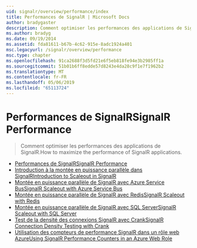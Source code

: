 ```yaml
---
uid: signalr/overview/performance/index
title: Performances de SignalR | Microsoft Docs
author: bradygaster
description: Comment optimiser les performances des applications de SignalR.
ms.author: bradyg
ms.date: 09/19/2014
ms.assetid: fda81611-b67b-4c62-915e-8adc1924a401
msc.legacyurl: /signalr/overview/performance
msc.type: chapter
ms.openlocfilehash: 91ca2688f3d5fd21e6f5eb818fe94e3b2985ff1a
ms.sourcegitcommit: 51b01b6ff8edde57d8243e4da28c9f1e7f1962b2
ms.translationtype: MT
ms.contentlocale: fr-FR
ms.lasthandoff: 05/06/2019
ms.locfileid: "65113724"
---
```

# <a name="signalr-performance"></a><span data-ttu-id="19ef8-103">Performances de SignalR</span><span class="sxs-lookup"><span data-stu-id="19ef8-103">SignalR Performance</span></span>

> <span data-ttu-id="19ef8-104">Comment optimiser les performances des applications de SignalR.</span><span class="sxs-lookup"><span data-stu-id="19ef8-104">How to maximize the performance of SignalR applications.</span></span>

- [<span data-ttu-id="19ef8-105">Performances de SignalR</span><span class="sxs-lookup"><span data-stu-id="19ef8-105">SignalR Performance</span></span>](signalr-performance.md)
- [<span data-ttu-id="19ef8-106">Introduction à la montée en puissance parallèle dans SignalR</span><span class="sxs-lookup"><span data-stu-id="19ef8-106">Introduction to Scaleout in SignalR</span></span>](scaleout-in-signalr.md)
- [<span data-ttu-id="19ef8-107">Montée en puissance parallèle de SignalR avec Azure Service Bus</span><span class="sxs-lookup"><span data-stu-id="19ef8-107">SignalR Scaleout with Azure Service Bus</span></span>](scaleout-with-windows-azure-service-bus.md)
- [<span data-ttu-id="19ef8-108">Montée en puissance parallèle de SignalR avec Redis</span><span class="sxs-lookup"><span data-stu-id="19ef8-108">SignalR Scaleout with Redis</span></span>](scaleout-with-redis.md)
- [<span data-ttu-id="19ef8-109">Montée en puissance parallèle de SignalR avec SQL Server</span><span class="sxs-lookup"><span data-stu-id="19ef8-109">SignalR Scaleout with SQL Server</span></span>](scaleout-with-sql-server.md)
- [<span data-ttu-id="19ef8-110">Test de la densité des connexions SignalR avec Crank</span><span class="sxs-lookup"><span data-stu-id="19ef8-110">SignalR Connection Density Testing with Crank</span></span>](signalr-connection-density-testing-with-crank.md)
- [<span data-ttu-id="19ef8-111">Utilisation des compteurs de performance SignalR dans un rôle web Azure</span><span class="sxs-lookup"><span data-stu-id="19ef8-111">Using SignalR Performance Counters in an Azure Web Role</span></span>](using-signalr-performance-counters-in-an-azure-web-role.md)
